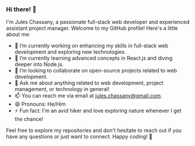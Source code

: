 ### Hi there! 👋

I'm Jules Chassany, a passionate full-stack web developer and experienced assistant project manager. Welcome to my GitHub profile! Here's a little about me:

- 🔭 I’m currently working on enhancing my skills in full-stack web development and exploring new technologies.
- 🌱 I’m currently learning advanced concepts in React.js and diving deeper into Node.js.
- 👯 I’m looking to collaborate on open-source projects related to web development.
- 💬 Ask me about anything related to web development, project management, or technology in general!
- 📫 You can reach me via email at [jules.chassany@gmail.com](mailto:jules.chassany@gmail.com).
- 😄 Pronouns: He/Him
- ⚡ Fun fact: I'm an avid hiker and love exploring nature whenever I get the chance!

Feel free to explore my repositories and don't hesitate to reach out if you have any questions or just want to connect. Happy coding! 🚀
